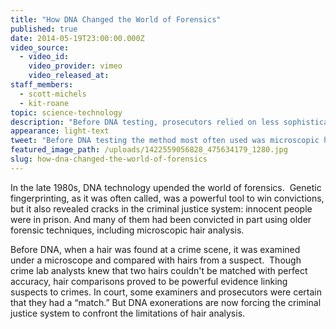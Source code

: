 ```yaml
---
title: "How DNA Changed the World of Forensics"
published: true
date: 2014-05-19T23:00:00.000Z
video_source:
  - video_id:
    video_provider: vimeo
    video_released_at:
staff_members:
  - scott-michels
  - kit-roane
topic: science-technology
description: "Before DNA testing, prosecutors relied on less sophisticated forensic techniques, including microscopic hair analysis, to put criminals behind bars. But how reliable was hair analysis?"
appearance: light-text
tweet: "Before DNA testing the method most often used was microscopic hair analysis. But was it reliable?"
featured_image_path: /uploads/1422559056828_475634179_1280.jpg
slug: how-dna-changed-the-world-of-forensics
---
```


In the late 1980s, DNA technology upended the world of forensics.  Genetic fingerprinting, as it was often called, was a powerful tool to win convictions, but it also revealed cracks in the criminal justice system: innocent people were in prison. And many of them had been convicted in part using older forensic techniques, including microscopic hair analysis.

Before DNA, when a hair was found at a crime scene, it was examined under a microscope and compared with hairs from a suspect.  Though crime lab analysts knew that two hairs couldn't be matched with perfect accuracy, hair comparisons proved to be powerful evidence linking suspects to crimes. In court, some examiners and prosecutors were certain that they had a “match.” But DNA exonerations are now forcing the criminal justice system to confront the limitations of hair analysis.

